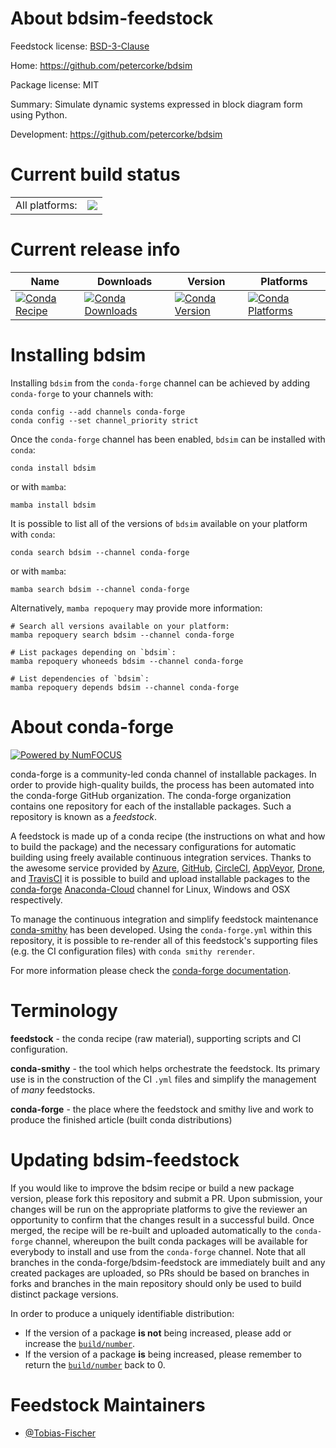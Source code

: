 About bdsim-feedstock
=====================

Feedstock license: [BSD-3-Clause](https://github.com/conda-forge/bdsim-feedstock/blob/main/LICENSE.txt)

Home: https://github.com/petercorke/bdsim

Package license: MIT

Summary: Simulate dynamic systems expressed in block diagram form using Python.

Development: https://github.com/petercorke/bdsim

Current build status
====================


<table><tr><td>All platforms:</td>
    <td>
      <a href="https://dev.azure.com/conda-forge/feedstock-builds/_build/latest?definitionId=17584&branchName=main">
        <img src="https://dev.azure.com/conda-forge/feedstock-builds/_apis/build/status/bdsim-feedstock?branchName=main">
      </a>
    </td>
  </tr>
</table>

Current release info
====================

| Name | Downloads | Version | Platforms |
| --- | --- | --- | --- |
| [![Conda Recipe](https://img.shields.io/badge/recipe-bdsim-green.svg)](https://anaconda.org/conda-forge/bdsim) | [![Conda Downloads](https://img.shields.io/conda/dn/conda-forge/bdsim.svg)](https://anaconda.org/conda-forge/bdsim) | [![Conda Version](https://img.shields.io/conda/vn/conda-forge/bdsim.svg)](https://anaconda.org/conda-forge/bdsim) | [![Conda Platforms](https://img.shields.io/conda/pn/conda-forge/bdsim.svg)](https://anaconda.org/conda-forge/bdsim) |

Installing bdsim
================

Installing `bdsim` from the `conda-forge` channel can be achieved by adding `conda-forge` to your channels with:

```
conda config --add channels conda-forge
conda config --set channel_priority strict
```

Once the `conda-forge` channel has been enabled, `bdsim` can be installed with `conda`:

```
conda install bdsim
```

or with `mamba`:

```
mamba install bdsim
```

It is possible to list all of the versions of `bdsim` available on your platform with `conda`:

```
conda search bdsim --channel conda-forge
```

or with `mamba`:

```
mamba search bdsim --channel conda-forge
```

Alternatively, `mamba repoquery` may provide more information:

```
# Search all versions available on your platform:
mamba repoquery search bdsim --channel conda-forge

# List packages depending on `bdsim`:
mamba repoquery whoneeds bdsim --channel conda-forge

# List dependencies of `bdsim`:
mamba repoquery depends bdsim --channel conda-forge
```


About conda-forge
=================

[![Powered by
NumFOCUS](https://img.shields.io/badge/powered%20by-NumFOCUS-orange.svg?style=flat&colorA=E1523D&colorB=007D8A)](https://numfocus.org)

conda-forge is a community-led conda channel of installable packages.
In order to provide high-quality builds, the process has been automated into the
conda-forge GitHub organization. The conda-forge organization contains one repository
for each of the installable packages. Such a repository is known as a *feedstock*.

A feedstock is made up of a conda recipe (the instructions on what and how to build
the package) and the necessary configurations for automatic building using freely
available continuous integration services. Thanks to the awesome service provided by
[Azure](https://azure.microsoft.com/en-us/services/devops/), [GitHub](https://github.com/),
[CircleCI](https://circleci.com/), [AppVeyor](https://www.appveyor.com/),
[Drone](https://cloud.drone.io/welcome), and [TravisCI](https://travis-ci.com/)
it is possible to build and upload installable packages to the
[conda-forge](https://anaconda.org/conda-forge) [Anaconda-Cloud](https://anaconda.org/)
channel for Linux, Windows and OSX respectively.

To manage the continuous integration and simplify feedstock maintenance
[conda-smithy](https://github.com/conda-forge/conda-smithy) has been developed.
Using the ``conda-forge.yml`` within this repository, it is possible to re-render all of
this feedstock's supporting files (e.g. the CI configuration files) with ``conda smithy rerender``.

For more information please check the [conda-forge documentation](https://conda-forge.org/docs/).

Terminology
===========

**feedstock** - the conda recipe (raw material), supporting scripts and CI configuration.

**conda-smithy** - the tool which helps orchestrate the feedstock.
                   Its primary use is in the construction of the CI ``.yml`` files
                   and simplify the management of *many* feedstocks.

**conda-forge** - the place where the feedstock and smithy live and work to
                  produce the finished article (built conda distributions)


Updating bdsim-feedstock
========================

If you would like to improve the bdsim recipe or build a new
package version, please fork this repository and submit a PR. Upon submission,
your changes will be run on the appropriate platforms to give the reviewer an
opportunity to confirm that the changes result in a successful build. Once
merged, the recipe will be re-built and uploaded automatically to the
`conda-forge` channel, whereupon the built conda packages will be available for
everybody to install and use from the `conda-forge` channel.
Note that all branches in the conda-forge/bdsim-feedstock are
immediately built and any created packages are uploaded, so PRs should be based
on branches in forks and branches in the main repository should only be used to
build distinct package versions.

In order to produce a uniquely identifiable distribution:
 * If the version of a package **is not** being increased, please add or increase
   the [``build/number``](https://docs.conda.io/projects/conda-build/en/latest/resources/define-metadata.html#build-number-and-string).
 * If the version of a package **is** being increased, please remember to return
   the [``build/number``](https://docs.conda.io/projects/conda-build/en/latest/resources/define-metadata.html#build-number-and-string)
   back to 0.

Feedstock Maintainers
=====================

* [@Tobias-Fischer](https://github.com/Tobias-Fischer/)

